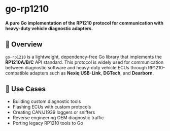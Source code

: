 # go-rp1210
**A pure Go implementation of the RP1210 protocol for communication with heavy-duty vehicle diagnostic adapters.**
## 🚀 Overview

`go-rp1210` is a lightweight, dependency-free Go library that implements the **RP1210A/B/C** API standard. This protocol is widely used for communication between diagnostic software and heavy-duty vehicle ECUs through RP1210-compatible adapters such as **Nexiq USB-Link**, **DGTech**, and **Dearborn**.

## 🔧 Use Cases

- Building custom diagnostic tools
- Flashing ECUs with custom protocols
- Creating CAN/J1939 loggers or sniffers
- Reverse engineering OEM diagnostic traffic
- Porting legacy RP1210 tools to Go
